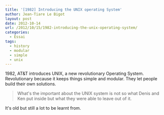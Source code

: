 ```yaml
---
title: '[1982] Introducing the UNIX operating System'
author: Jean-Tiare Le Bigot
layout: post
date: 2012-10-14
url: /2012/10/15/1982-introducing-the-unix-operating-system/
categories:
  - Essai
tags:
  - history
  - modular
  - simple
  - unix
---
```

1982, AT&T introduces UNIX, a new revolutionary Operating System. Revolutionary because it keeps things simple and modular. They let people build their own solutions.

> What's the important about the UNIX system is not so what Denis and Ken put inside but what they were able to leave out of it.

It's old but still a lot to be learnt from.